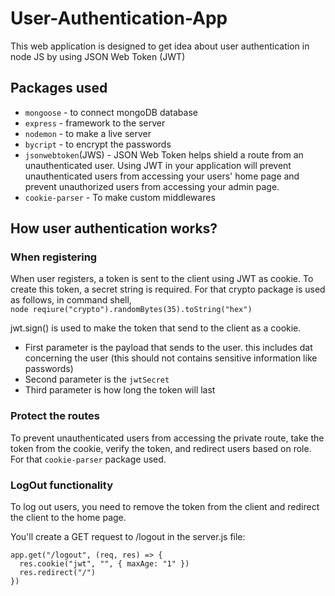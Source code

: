 # User-Authentication-App
This web application is designed to get idea about user authentication in node JS by using JSON Web Token (JWT)

## Packages used
- `mongoose`          - to connect mongoDB database
- `express`           - framework to the server
- `nodemon`           - to make a live server
- `bycript`           - to  encrypt the passwords
- `jsonwebtoken`(JWS) - JSON Web Token helps shield a route from an unauthenticated user. Using JWT in your application will prevent unauthenticated users from accessing your users' home page and prevent unauthorized users from accessing your admin page.
- `cookie-parser`     - To make custom middlewares

## How user authentication works?
### When registering
When user registers, a token is sent to the client using JWT as cookie.
To create this token, a secret string is required. For that crypto package is used as follows, in command shell,  
```node reqiure("crypto").randomBytes(35).toString("hex")```

jwt.sign() is used to make the token that send to the client as a cookie.
- First parameter is the payload that sends to the user. this includes dat concerning the user (this should not contains sensitive information like passwords)
- Second parameter is the ``jwtSecret``
- Third parameter is how long the token will last

### Protect the routes
To prevent unauthenticated users from accessing the private route, take the token from the cookie, verify the token, and redirect users based on role.
For that ``cookie-parser`` package used.

### LogOut  functionality
To log out users, you need to remove the token from the client and redirect the client to the home page.

You'll create a GET request to /logout in the server.js file:
```
app.get("/logout", (req, res) => {
  res.cookie("jwt", "", { maxAge: "1" })
  res.redirect("/")
})
```

